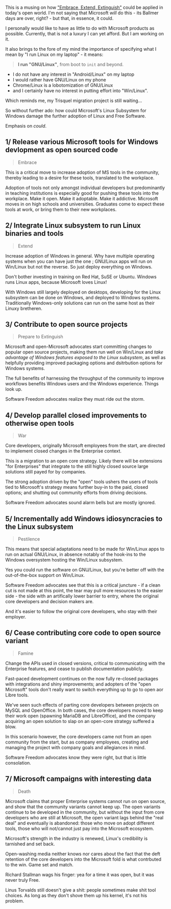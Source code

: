 <!-- 
.. title: How Open Windows Could Screw Over Linux Adoption
.. slug: how-open-windows-could-screw-over-linux-adoption
.. date: 2017-04-19 11:39:53 UTC+01:00
.. tags: linux, microsoft, embrace extend extinguish
.. category: linux
.. link: 
.. description: A review of how Embrace Extend Extinguish can harm open source
.. type: text
-->

This is a musing on how ["Embrace, Extend, Extinguish"](https://en.wikipedia.org/wiki/Embrace%2C_extend_and_extinguish) could be applied in today's open world. I'm not saying that Microsoft _will_ do this - its Ballmer days are over, right? - but that, in essence, it could.

I personally would like to have as little to do with Microsoft products as possible. Currently, that is not a luxury I can yet afford. But I am working on it.

It also brings to the fore of my mind the importance of specifying what I mean by "I run Linux on my laptop" - it means:

> **I run "GNU/Linux"**, from boot to `init` and beyond.

* I do not have any interest in "Android/Linux" on my laptop
* I would rather have GNU/Linux on my phone
* Chrome/Linux is a lobotomization of GNU/Linux
* and I certainly have no interest in putting effort into "Win/Linux".

Which reminds me, my Trisquel migration project is still waiting...

So without further ado: how could Microsoft's Linux Subsystem for Windows damage the further adoption of Linux and Free Software.

Emphasis on *could*.

## 1/ Release various Microsoft tools for Windows devlopment as open sourced code

> Embrace

This is a critical move to increase adoption of MS tools in the community, thereby leading to a desire for these tools, translated to the workplace.

Adoption of tools not only amongst individual developers but predominantly in teaching institutions is especially good for pushing these tools into the workplace. Make it open. Make it adoptable. Make it addictive. Microsoft moves in on high schools and universities. Graduates come to expect these tools at work, or bring them to their new workplaces.

## 2/ Integrate Linux subsystem to run Linux binaries and tools

> Extend

Increase adoption of Windows in general. Why have multiple operating systems when you can have just the one ; GNU/Linux apps will run on Win/Linux but not the reverse. So just deploy everything on Windows.

Don't bother investing in training on Red Hat, SuSE or Ubuntu. Windows runs Linux apps, because Microsoft loves Linux!

With Windows still largely deployed on desktops, developing for the Linux subsystem can be done on Windows, and deployed to Windows systems. Traditionally Windows-only solutions can run on the same host as their Linuxy bretheren.

## 3/ Contribute to open source projects

> Prepare to Extinguish

Microsoft and open-Microsoft advocates start committing changes to popular open source projects, making them run well on Win/Linux and *take advantage of Windows features exposed to the Linux subsystem*, as well as helpfully providing improved packaging options and dsitrbution options for Windows systems.

The full benefits of harnessing the throughput of the community to improve workflows benefits Windows users and the Windows experience. Things look up.

Software Freedom advocates realize they must ride out the storm.

## 4/ Develop parallel closed improvements to otherwise open tools

> War

Core developers, originally Microsoft employees from the start, are directed to implement closed changes in the Enterprise context.

This is a migration to an open core strategy. Likely there will be extensions "for Enterprises" that integrate to the still highly closed source large solutions still payed for by companies.

The strong adoption driven by the "open" tools ushers the users of tools tied to Microsoft's strategy means further buy-in to the paid, closed options; and shutting out community efforts from driving decisions.

Software Freedom advocates sound alarm bells but are mostly ignored.

## 5/ Incrementally add Windows idiosyncracies to the Linux subsystem

> Pestilence

This means that special adaptations need to be made for Win/Linux apps to run on actual GNU/Linux, in absence notably of the hook-ins to the Windows oversystem hosting the Win/Linux subsystem.

Yes you could run the software on GNU/Linux, but you're better off with the out-of-the-box support on Win/Linux.

Software Freedom advocates see that this is a critical juncture - if a clean cut is not made at this point, the tear may pull more resources to the easier side - the side with an artifically lower barrier to entry, where the original core developers and decision makers are.

And it's easier to follow the original core developers, who stay with their employer.

## 6/ Cease contributing core code to open source variant

> Famine

Change the APIs used in closed versions, critical to communicating with the Enterprise features, and cease to publish documentation publicly.

Fast-paced development continues on the now fully re-closed packages with integrations and shiny improvements; and adopters of the "open Microsoft" tools don't really want to switch everything up to go to open aor Libre tools.

We've seen such effects of parting core developers between projects on MySQL and OpenOffice. In both cases, the core developers moved to keep their work open (spawning MariaDB and LibreOffice), and the company acquiring an open solution to slap on an open-core strategy suffered a blow.

In this scenario however, the core developers came not from an open community from the start, but as company employees, creating and managing the project with company goals and allegiances in mind.

Software Freedom advocates know they were right, but that is little consolation.

## 7/ Microsoft campaigns with interesting data

> Death

Microsoft claims that proper Enterprise systems cannot run on open source, and show that the community variants cannot keep up. The open variants continue to be developed in the community, but without the input from core developers who are still at Microsoft, the open variant lags behind the "real deal" and eventually is abandoned: those who move on adopt different tools, those who will not/cannot just pay into the Microsoft ecosystem.

Microsoft's strength in the industry is renewed, Linux's credibility is tarnished and set back.

Open-washing media neither knows nor cares about the fact that the deft retention of the core developers into the Microsoft fold is what contrbuted to the win. Game set and match.

Richard Stallman wags his finger: yea for a time it was open, but it was never truly Free.

Linus Torvalds still doesn't give a shit: people sometimes make shit tool choices. As long as they don't shove them up his kernel, it's not his problem.

